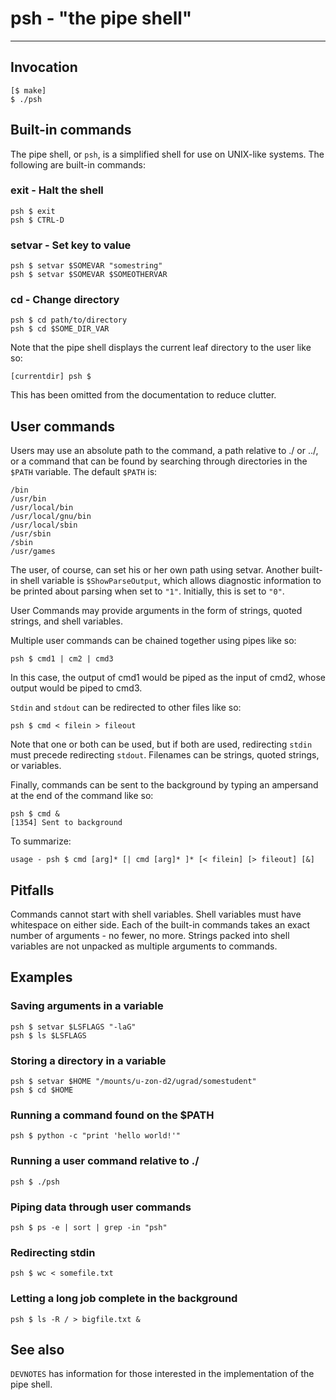 # psh - "the pipe shell"
------------------------

## Invocation
    [$ make]
	$ ./psh

## Built-in commands
The pipe shell, or `psh`, is a simplified shell for use on UNIX-like systems. The following are built-in commands:

### exit - Halt the shell
	psh $ exit
	psh $ CTRL-D

### setvar - Set key to value
	psh $ setvar $SOMEVAR "somestring"
	psh $ setvar $SOMEVAR $SOMEOTHERVAR

### cd - Change directory
	psh $ cd path/to/directory
	psh $ cd $SOME_DIR_VAR

Note that the pipe shell displays the current leaf directory to the user like so:

	[currentdir] psh $

This has been omitted from the documentation to reduce clutter.

## User commands
Users may use an absolute path to the command, a path relative to ./ or ../, or a command that can be found by searching through directories in the `$PATH` variable. The default `$PATH` is:

    /bin
    /usr/bin
    /usr/local/bin
    /usr/local/gnu/bin
    /usr/local/sbin
    /usr/sbin
    /sbin
    /usr/games

The user, of course, can set his or her own path using setvar. Another built-in shell variable is `$ShowParseOutput`, which allows diagnostic information to be printed about parsing when set to `"1"`. Initially, this is set to `"0"`.

User Commands may provide arguments in the form of strings, quoted strings, and shell variables.

Multiple user commands can be chained together using pipes like so:

    psh $ cmd1 | cm2 | cmd3

In this case, the output of cmd1 would be piped as the input of cmd2, whose output would be piped to cmd3.

`Stdin` and `stdout` can be redirected to other files like so:

    psh $ cmd < filein > fileout

Note that one or both can be used, but if both are used, redirecting `stdin` must precede redirecting `stdout`. Filenames can be strings, quoted strings, or variables.

Finally, commands can be sent to the background by typing an ampersand at the end of the command like so:

    psh $ cmd &
    [1354] Sent to background

To summarize:

    usage - psh $ cmd [arg]* [| cmd [arg]* ]* [< filein] [> fileout] [&]

## Pitfalls
Commands cannot start with shell variables. Shell variables must have whitespace on either side. Each of the built-in commands takes an exact number of arguments - no fewer, no more. Strings packed into shell variables are not unpacked as multiple arguments to commands.

## Examples
### Saving arguments in a variable
	psh $ setvar $LSFLAGS "-laG"
	psh $ ls $LSFLAGS

### Storing a directory in a variable
	psh $ setvar $HOME "/mounts/u-zon-d2/ugrad/somestudent"
	psh $ cd $HOME

### Running a command found on the $PATH
	psh $ python -c "print 'hello world!'"

### Running a user command relative to ./
	psh $ ./psh

### Piping data through user commands
	psh $ ps -e | sort | grep -in "psh"

### Redirecting stdin
	psh $ wc < somefile.txt

### Letting a long job complete in the background
	psh $ ls -R / > bigfile.txt &


## See also
`DEVNOTES` has information for those interested in the implementation of the pipe shell.


